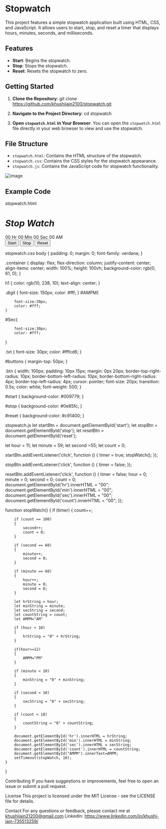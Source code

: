 # Stopwatch

This project features a simple stopwatch application built using HTML, CSS, and JavaScript. It allows users to start, stop, and reset a timer that displays hours, minutes, seconds, and milliseconds.

## Features

- **Start**: Begins the stopwatch.
- **Stop**: Stops the stopwatch.
- **Reset**: Resets the stopwatch to zero.

## Getting Started

1. **Clone the Repository**:
   git clone https://github.com/khushijain2100/stopwatch.git


2. **Navigate to the Project Directory**:
   cd stopwatch

3. **Open `stopwatch.html` in Your Browser**:
   You can open the `stopwatch.html` file directly in your web browser to view and use the stopwatch.

## File Structure

- `stopwatch.html`: Contains the HTML structure of the stopwatch.
- `stopwatch.css`: Contains the CSS styles for the stopwatch appearance.
- `stopwatch.js`: Contains the JavaScript code for stopwatch functionality.

![image](https://github.com/user-attachments/assets/617022ae-b3e2-41b1-8b36-201bd88fba06)


## Example Code
stopwatch.html
<!DOCTYPE html>
<html lang="en">

<head>
	<link rel="stylesheet" href="stopwatch.css">
</head>

<body>
	<div class="container">
		<h1><i>Stop Watch</i></h1>
		<div id="time">
			<span class="digit" id="hr">
				00</span>
			<span class="txt">Hr</span>
			<span class="digit" id="min">
				00</span>
			<span class="txt">Min</span>
			<span class="digit" id="sec">
				00</span>
			<span id="Sec">Sec</span>
			<span class="digit" id="count">
				00</span>
			<span id="AMPM">AM</span>
		</div>
		<div id="buttons">
			<button class="btn" id="start">
				Start</button>
			<button class="btn" id="stop">
				Stop</button>
			<button class="btn" id="reset">
				Reset</button>
		</div>
	</div>    
    <script src="stopwatch.js"></script>
</body>
</html>

stopwatch.css
body {
	padding: 0;
	margin: 0;
	font-family: verdana;
}

.container {
	display: flex;
	flex-direction: column;
	justify-content: center;
	align-items: center;
	width: 100%;
	height: 100vh;
	background-color: rgb(0, 61, 0);
}

h1 {
	color: rgb(10, 238, 10);
	text-align: center;
}

.digit {
	font-size: 150px;
	color: #fff;
}
#AMPM{

		font-size:30px;
		color: #fff;
	}
#Sec{
	

		font-size:30px;
		color: #fff;
	
}

.txt {
	font-size: 30px;
	color: #fffcd6;
}

#buttons {
	margin-top: 50px;
}

.btn {
	width: 100px;
	padding: 10px 15px;
	margin: 0px 20px;
	border-top-right-radius: 10px;
	border-bottom-left-radius: 10px;
	border-bottom-right-radius: 4px;
	border-top-left-radius: 4px;
	cursor: pointer;
	font-size: 20px;
	transition: 0.5s;
	color: white;
	font-weight: 500;
}

#start {
	background-color: #009779;
}

#stop {
	background-color: #0e85fc;
}

#reset {
	background-color: #c91400;
}



stopwatch.js
let startBtn = document.getElementById('start');
let stopBtn = document.getElementById('stop');
let resetBtn = document.getElementById('reset');

let hour = 11;
let minute = 59;
let second =55;
let count = 0;

startBtn.addEventListener('click', function () {
	timer = true;
	stopWatch();
});

stopBtn.addEventListener('click', function () {
	timer = false;
});

resetBtn.addEventListener('click', function () {
	timer = false;
	hour = 0;
	minute = 0;
	second = 0;
	count = 0;
	document.getElementById('hr').innerHTML = "00";
	document.getElementById('min').innerHTML = "00";
	document.getElementById('sec').innerHTML = "00";
	document.getElementById('count').innerHTML = "00";
});

function stopWatch() {
	if (timer) 
	{
		count++;

		if (count == 100) 
		{
			second++;
			count = 0;
		}

		if (second == 60) 
		{
			minute++;
			second = 0;
		}

		if (minute == 60) 
		{
			hour++;
			minute = 0;
			second = 0;
		}

		let hrString = hour;
		let minString = minute;
		let secString = second;
		let countString = count;
		let AMPM="AM"

		if (hour < 10) 
		{
			hrString = "0" + hrString;
		}

		if(hour>=12)
		{
			AMPM="PM"
		}

		if (minute < 10) 
		{
			minString = "0" + minString;
		}

		if (second < 10) 
		{
			secString = "0" + secString;
		}

		if (count < 10) 
		{
			countString = "0" + countString;
		}

		document.getElementById('hr').innerHTML = hrString;
		document.getElementById('min').innerHTML = minString;
		document.getElementById('sec').innerHTML = secString;
		document.getElementById('count').innerHTML = countString;
		document.getElementById("AMPM").innerText=AMPM;
		setTimeout(stopWatch, 10);
	}
}

Contributing
If you have suggestions or improvements, feel free to open an issue or submit a pull request.

License
This project is licensed under the MIT License - see the LICENSE file for details.

Contact
For any questions or feedback, please contact me at khushijain21200@gmail.com
LinkedIn: https://www.linkedin.com/in/khushi-jain-735513259/
